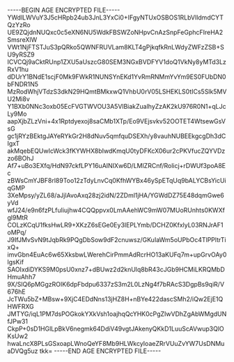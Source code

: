 -----BEGIN AGE ENCRYPTED FILE-----
YWdlLWVuY3J5cHRpb24ub3JnL3YxCi0+IFgyNTUxOSBOS1RLbVlldmdCYTQzYzRo
UE9ZQjdnNUQxc0c5eXN6NU5WdkFBSWZoNHpvCnAzSnpFeGphcFIreHA2SmsreXlW
VWt1NjFTSTJuS3pQRko5QWNFRUVLam8KLT4gPjkqfkRnLWdyZWFzZSB+SU9yRSZ9
ICVCQj9aCktRUnp1ZXU5aUszcG80SEM3NGxBVDFYV1doQ1VkNy8yMTd3LzRxV1hu
dDUrY1BNdE1scjF0Mk9FWkR1NUNSYnEKd1YvRmRNMmYvYm9ES0FUbDN0bFNDR1N5
MzRodWhjVTdzS3dkN29HQmtBMkxwQ1VhbU0rV05LSHEKLS0tICs5Slk5MVU2Mi8v
Y1BXb0NNc3oxb05EcFVGTWVOU3A5VlBiakZualhyZzAK2kU976R0N1+qLJcLy9Mo
aapXjbZLzVni+4x1Rptdyexoj8saCMb1XTp/Eo9VEjsvkv52OOTET4WtsewGsVsG
gc1jRYzBEktgJAYeRYkGr2H8dNuv5qmfquDSEXh/y8vauhNUBEEkgcgDh3dCIgxT
akMqebEQUwIcWck3fKYWHX8bIwdKmqU0tyDFKcX06ur2cPKVfucZQYVDzzo6BOhJ
Af7+uBo3EXfq/HdN97ckfLPY16uAINIXw6D/LMlZRCnf/Rolicj+rDWUf3poA8Ec
zBWsCmYJBF8rl89Too12zTdyLnvCq0KfhWYBx46ySpETqUq9bALYCBsYicUiqGMP
3XeMpsy/yZL68/aJjlAvoAxq28zj2idN/2ZDml1jHA/YGWdDZ75E48dqmGwe6yVd
wfJ24/e9n6fzPLfuIiujhw4CQQppvx0LmAAehWC9mW07MUoRUnhts0KWXfgl9MtR
COLzKCqU1fksHwLR9+XKzZ6sEGe0Ey3IEPLYmb/DCHZ0KfxlyL03RNJrAF1oMPq/
J9IfJMvSvN9tJqbRk9PQgDbSow9dF2cnuwsz/GKuIaWm5oUPbOc4TlPPltrTixQ+
imvGbn4EuAc6w65XksbwLWerehCirPmmAdRcrHO13aKUFq7m+upGrvOAy0lgsKif
SAOIxdiDYKS9M0psU0xnz7+dBUwz2d2knUlq8bR43cJGb9HCMiLKRQMbDHmuAhh7
9X/SlQ6pMGgzROIK6dpFbdpu6337zS3m2L0LzNg4f7bRAcS3DgpBs9qiR/V676hE
JcTWu5bZ+MBsw+9XjC4EDdNns13jHZ8H+nBYe422dascSMh2/iQw2EjE1QHWFRXG
JMTYG/iqL1PM7dsPOGkokYXkVsh1oajhqQcYHK0cPgZIwVDhZgAbWMgdUNfJPw31
CkpP+0sD1HGlLpBkV6negmk64DdiV49vgtJAkenyQKkD1LuuScAVwup3QlOKsUw2
hwaLncX8PLsGSxoapLWnoQeYF8Mb9HLWkcyIoaeZRrVUuZvYW7UsDNMuaDVQg5uz
tkk=
-----END AGE ENCRYPTED FILE-----

